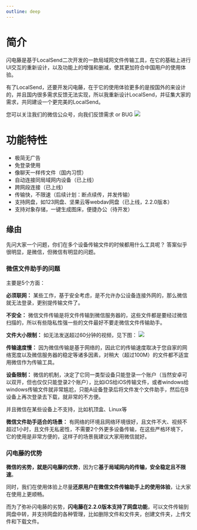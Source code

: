 ```yaml
---
outline: deep
---
```


# 简介

闪电藤是基于LocalSend二次开发的一款局域网文件传输工具，在它的基础上进行UI交互的重新设计，以及功能上的增强和删减，使其更加符合中国用户的使用体验。

有了LocalSend，还要开发闪电藤，在于它的使用体验更多的是按国外的来设计的，并且国内很多需求反馈无法实现，所以我重新设计LocalSend，并征集大家的需求，共同建设一个更完美的LocalSend。

您可以关注我们的微信公众号，向我们反馈需求 or BUG
<img style="max-height: 200px;" src="https://sdtpub.s3.bitiful.net/doc/docs_gzh.jpg?X-Amz-Algorithm=AWS4-HMAC-SHA256&X-Amz-Credential=1Nis47TKPDf5zGQCUsXSfcTx%2F20240708%2F%2Fs3%2Faws4_request&X-Amz-Date=20240708T144808Z&X-Amz-Expires=3600&X-Amz-SignedHeaders=host&x-id=GetObject&X-Amz-Signature=fe2ff93c567ac21746b2f280031b8c9045b5b47ad1a413534f65ab753ab89912" />

# 功能特性

- 极简无广告
- 免登录使用
- 像聊天一样传文件（国内习惯）
- 自动连接同局域网内设备（已上线）
- 跨网段连接（已上线）
- 传输快，不限速（后续计划：断点续传，并发传输）
- 支持网盘，如123网盘、坚果云等webdav网盘（已上线，2.2.0版本）
- 支持对象存储，一键生成图床，便捷办公（待开发）

## 缘由

先问大家一个问题，你们在多个设备传输文件的时候都用什么工具呢？
答案似乎很明显，是微信，但微信有明显的问题。

### 微信文件助手的问题

主要是5个方面：

**必须联网：**
某些工作，基于安全考虑，是不允许办公设备连接外网的，那么微信就无法登录，更别提传输文件了。

**不安全：**
微信文件传输是将文件传输到微信服务器的，这些文件都是要经过微信扫描的，所以有些隐私性强一些的文件最好不要走微信文件传输助手。

**文件大小限制：**
如无法发送超过60分钟的视频，见下图：
<img style="max-height: 160px;" src="https://cdn.zishu.life/docs/1.mm.jpg" />

**传输速度慢：**
因为微信传输是基于网络的，因此它的传输速度取决于您自家的网络宽度以及微信服务器的稳定等诸多因素，对稍大（超过100M）的文件都不适宜用微信作为传输工具。

**设备限制：**
微信的机制，决定了它同一类型设备只能登录一个账户（当然安卓可以双开，但也仅仅只能登录2个账户），比如iOS给iOS传输文件，或者windows给windows传输文件就非常尴尬，只能A设备登录后将文件发个文件助手，然后在B设备上再次登录去下载，就非常的不方便。

并且微信在某些设备上不支持，比如机顶盒、Linux等

**微信文件助手适合的场景：**
有网络的环境且网络环境很好，且文件不大、视频不超过1小时，且文件无私密性，不需要2个外更多设备传输，在这些严格环境下，它的使用是非常方便的，这样子的场景我建议大家用微信就好。

### 闪电藤的优势

**微信的劣势，就是闪电藤的优势**，因为它**基于局域网内的传输，安全稳定且不限速**。

同时，我们在使用体验上尽量**还原用户在微信文件传输助手上的使用体验**，让大家在使用上更顺畅。

而为了弥补闪电藤的劣势，**闪电藤在2.2.0版本支持了网盘功能**，可以文件传输到网盘中转，并支持网盘的各种管理，比如删除文件和文件夹，创建文件夹，上传文件和下载文件。

